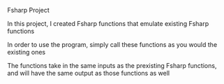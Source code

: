 Fsharp Project

In this project, I created Fsharp functions that emulate existing Fsharp functions

In order to use the program, simply call these functions as you would the existing ones

The functions take in the same inputs as the prexisting Fsharp functions, and will have the same output as those functions as well

